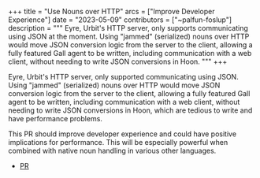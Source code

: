 +++
title = "Use Nouns over HTTP"
arcs = ["Improve Developer Experience"]
date = "2023-05-09"
contributors = ["~palfun-foslup"]
description = """
Eyre, Urbit's HTTP server, only supports communicating using JSON at the moment.  Using "jammed" (serialized) nouns over HTTP would move JSON conversion logic from the server to the client, allowing a fully featured Gall agent to be written, including communication with a web client, without needing to write JSON conversions in Hoon.
"""
+++

Eyre, Urbit's HTTP server, only supported communicating using JSON.  Using "jammed" (serialized) nouns over HTTP would move JSON conversion logic from the server to the client, allowing a fully featured Gall agent to be written, including communication with a web client, without needing to write JSON conversions in Hoon, which are tedious to write and have performance problems.

This PR should improve developer experience and could have positive implications for performance.  This will be especially powerful when combined with native noun handling in various other languages.

- [PR](https://github.com/urbit/urbit/pull/6472)
